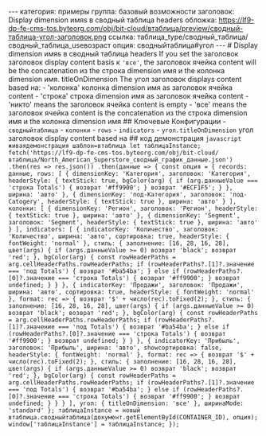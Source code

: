 --- категория: примеры группа: базовый возможности заголовок: Display dimension имяs в сводный таблица headers обложка: https://lf9-dp-fe-cms-tos.byteorg.com/obj/bit-cloud/втаблица/preview/сводный-таблица-угол-заголовок.png ссылка: таблица_type/сводный_таблица/сводный_таблица_useвозраст опция: сводныйтаблица#угол --- # Display dimension имяs в сводный таблица headers If you set the заголовок заголовок display content basis к `'все'`, the заголовок ячейка content will be the concatenation из the строка dimension имя и the колонка dimension имя. titleOnDimension The угол заголовок displays content based на: - 'колонка' колонка dimension имя as заголовок ячейка content - 'строка' строка dimension имя as заголовок ячейка content - 'никто' means the заголовок ячейка content is empty - 'все' means the заголовок ячейка content is the concatenation из the строка dimension имя и the колонка dimension имя ## Ключевые Конфигурации - `сводныйтаблица` - `колонки` - `rows` - `indicators` - `угол.titleOnDimension` угол заголовок display content based на ## код демонстрация ```javascript живаядемонстрация шаблон=втаблица let таблицаInstance; fetch('https://lf9-dp-fe-cms-tos.byteorg.com/obj/bit-cloud/втаблица/North_American_Superstore_сводный_график_данные.json') .then(res => res.json()) .then(данные => { const опция = { records: данные, rows: [ { dimensionKey: 'Категория', заголовок: 'Категория', headerStyle: { textStick: true, bgColor(arg) { if (arg.данныеValue === 'строка Totals') { возврат '#ff9900'; } возврат '#ECF1F5'; } }, ширина: 'авто' }, { dimensionKey: 'под-Категория', заголовок: 'под-Catogery', headerStyle: { textStick: true }, ширина: 'авто' } ], колонки: [ { dimensionKey: 'Регион', заголовок: 'Регион', headerStyle: { textStick: true }, ширина: 'авто' }, { dimensionKey: 'Segment', заголовок: 'Segment', headerStyle: { textStick: true }, ширина: 'авто' } ], indicators: [ { indicatorKey: 'Количество', заголовок: 'Количество', ширина: 'авто', сортировка: true, headerStyle: { fontWeight: 'normal' }, стиль: { заполнение: [16, 28, 16, 28], цвет(args) { if (args.данныеValue >= 0) возврат 'black'; возврат 'red'; }, bgColor(arg) { const rowHeaderPaths = arg.cellHeaderPaths.rowHeaderPaths; if (rowHeaderPaths?.[1]?.значение === 'под Totals') { возврат '#ba54ba'; } else if (rowHeaderPaths?.[0]?.значение === 'строка Totals') { возврат '#ff9900'; } возврат undefined; } } }, { indicatorKey: 'Продажи', заголовок: 'Продажи', ширина: 'авто', сортировка: true, headerStyle: { fontWeight: 'normal' }, format: rec => { возврат '$' + число(rec).toFixed(2); }, стиль: { заполнение: [16, 28, 16, 28], цвет(args) { if (args.данныеValue >= 0) возврат 'black'; возврат 'red'; }, bgColor(arg) { const rowHeaderPaths = arg.cellHeaderPaths.rowHeaderPaths; if (rowHeaderPaths?.[1]?.значение === 'под Totals') { возврат '#ba54ba'; } else if (rowHeaderPaths?.[0]?.значение === 'строка Totals') { возврат '#ff9900'; } возврат undefined; } } }, { indicatorKey: 'Прибыль', заголовок: 'Прибыль', ширина: 'авто', showсортировка: false, headerStyle: { fontWeight: 'normal' }, format: rec => { возврат '$' + число(rec).toFixed(2); }, стиль: { заполнение: [16, 28, 16, 28], цвет(args) { if (args.данныеValue >= 0) возврат 'black'; возврат 'red'; }, bgColor(arg) { const rowHeaderPaths = arg.cellHeaderPaths.rowHeaderPaths; if (rowHeaderPaths?.[1]?.значение === 'под Totals') { возврат '#ba54ba'; } else if (rowHeaderPaths?.[0]?.значение === 'строка Totals') { возврат '#ff9900'; } возврат undefined; } } } ], угол: { titleOnDimension: 'все' }, ширинаMode: 'standard' }; таблицаInstance = новый втаблица.сводныйтаблица(документ.getElementById(CONTAINER_ID), опция); window['таблицаInstance'] = таблицаInstance; }); ``` 